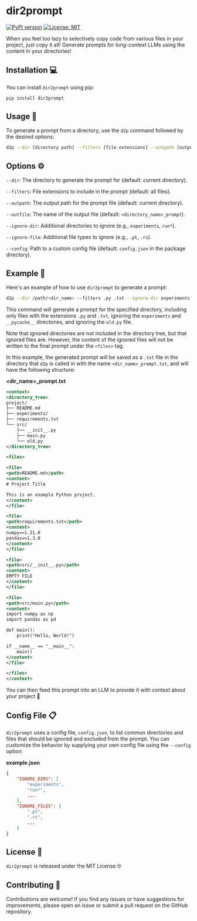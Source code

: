 # dir2prompt

[![PyPI version](https://badge.fury.io/py/dir2prompt.svg)](https://badge.fury.io/py/dir2prompt)
[![License: MIT](https://img.shields.io/badge/License-MIT-yellow.svg)](https://opensource.org/licenses/MIT)

When you feel too lazy to selectively copy code from various files in your project, just copy it all! Generate prompts for long-context LLMs using the content in your directories!

## Installation 💻

You can install `dir2prompt` using pip:

```sh
pip install dir2prompt
```

## Usage 🚀

To generate a prompt from a directory, use the `d2p` command followed by the desired options:

```sh
d2p --dir [directory path] --filters [file extensions] --outpath [output path] --outfile [output file name] --ignore-dir [directories to ignore] --ignore-file [files to ignore] --config [path to config file]

```

## Options ⚙️

`--dir`: The directory to generate the prompt for (default: current directory).

`--filters`: File extensions to include in the prompt (default: all files).

`--outpath`: The output path for the prompt file (default: current directory).

`--outfile`: The name of the output file (default: `<directory_name>_prompt`).

`--ignore-dir`: Additional directories to ignore (e.g., `experiments`, `run*`).

`--ignore-file`: Additional file types to ignore (e.g., `.pt`, `.rs`).

`--config`: Path to a custom config file (default: `config.json` in the package directory).

## Example 🌟

Here's an example of how to use `dir2prompt` to generate a prompt:

```sh
d2p --dir /path/<dir_name> --filters .py .txt --ignore-dir experiments __pycache__ --ignore-file old.py
```

This command will generate a prompt for the specified directory, including only files with the extensions `.py` and `.txt`, ignoring the `experiments` and `__pycache__` directories, and ignoring the `old.py` file. 

Note that ignored directories are not included in the directory tree, but that ignored files are. However, the content of the ignored files will not be written to the final prompt under the `<files>` tag.

In this example, the generated prompt will be saved as a `.txt` file in the directory that `d2p` is called in with the name `<dir_name>_prompt.txt`, and will have the following structure:

**<dir_name>_prompt.txt**
```xml
<context>
<directory_tree>
project/
├── README.md
├── experiments/
├── requirements.txt
└── src/
    ├── __init__.py
    ├── main.py
    └── old.py
</directory_tree>

<files>

<file>
<path>README.md</path>
<content>
# Project Title

This is an example Python project.
</content>
</file>

<file>
<path>requirements.txt</path>
<content>
numpy==1.21.0
pandas==1.3.0
</content>
</file>

<file>
<path>src/__init__.py</path>
<content>
EMPTY FILE
</content>
</file>

<file>
<path>src/main.py</path>
<content>
import numpy as np
import pandas as pd

def main():
    print("Hello, World!")

if __name__ == "__main__":
    main()
</content>
</file>

</files>
</context>
```

You can then feed this prompt into an LLM to provide it with context about your project 🦾

## Config File 📋

`dir2prompt` uses a config file, `config.json`, to list common directories and files that should be ignored and excluded from the prompt. You can customize the behavior by supplying your own config file using the `--config` option:

**example.json**
```json
{
    "IGNORE_DIRS": [
        "experiments",
        "run*",
        ...
    ],
    "IGNORE_FILES": [
        ".pt",
        ".rs",
        ...
    ]
}
```





## License 📄

`dir2prompt` is released under the MIT License 🤓

## Contributing 🤝

Contributions are welcome! If you find any issues or have suggestions for improvements, please open an issue or submit a pull request on the GitHub repository.


